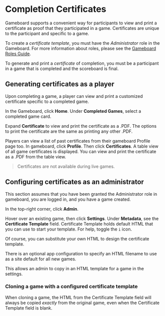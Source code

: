 # Completion Certificates

Gameboard supports a convenient way for participants to view and print a certificate as proof that they participated in a game. Certificates are unique to the participant and specific to a game.

To create a *certificate template*, you must have the *Administrator* role in the Gameboard. For more information about roles, please see the [Gameboard Roles Guide](gb-roles.md).

To generate and print a *certificate* of completion, you must be a participant in a game that is completed and the scoreboard is final.

## Generating certificates as a player

Upon completing a game, a player can view and print a customized certificate specific to a completed game.

In the Gameboard, click **Home**. Under **Completed Games**, select a completed game card.

Expand **Certificate** to view and print the certificate as a .PDF. The options to print the certificate are the same as printing any other .PDF.

Players can view a list of past certificates from their gameboard Profile page too. In gameboard, click **Profile**. Then click **Certificates**.  A table view of all game certificates is displayed. You can view and print the certificate as a .PDF from the table view.

> Certificates are not available during live games.

## Configuring certificates as an administrator

This section assumes that you have been granted the Administrator role in gameboard, you are logged in, and you have a game created.

In the top-right corner, click **Admin**.

Hover over an existing game, then click **Settings**. Under **Metadata**, see the **Certificate Template** field.  Certificate Template holds default HTML that you can use to start your template. For help, toggle the `i` icon.

Of course, you can substitute your own HTML to design the certificate template.

There is an optional app configuration to specify an HTML filename to use as a site default for all new games.

This allows an admin to copy in an HTML template for a game in the settings. 

### Cloning a game with a configured certificate template

When cloning a game, the HTML from the Certificate Template field will always be copied *exactly* from the original game, even when the Certificate Template field is blank.
